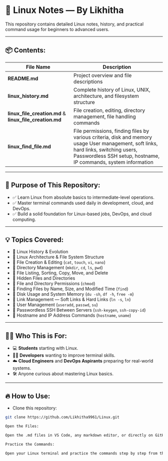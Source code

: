 # 🐧 Linux Notes — By Likhitha

This repository contains detailed Linux notes, history, and practical command usage for beginners to advanced users.

---

## 📦 Contents:

| File Name                 | Description                                                             |
|-----------------------    |-------------------------------------------------------------------------|
| **README.md**             | Project overview and file descriptions                                 |
| **linux_history.md**      | Complete history of Linux, UNIX, architecture, and filesystem structure |
| **linux_file_creation.md** & **linux_file_creation.md**| File creation, editing, directory management, file handling commands      |
| **linux_find_file.md**    | File permissions, finding files by various criteria, disk and memory usage  User management, soft links, hard links, switching users, Passwordless SSH setup, hostname, IP commands, system information  |

---

## 🚀 Purpose of This Repository:
- ✅ Learn Linux from absolute basics to intermediate-level operations.
- ✅ Master terminal commands used daily in development, cloud, and DevOps.
- ✅ Build a solid foundation for Linux-based jobs, DevOps, and cloud computing.

---

## 💡 Topics Covered:
- 🔹 Linux History & Evolution
- 🔹 Linux Architecture & File System Structure
- 🔹 File Creation & Editing (`cat`, `touch`, `vi`, `nano`)
- 🔹 Directory Management (`mkdir`, `cd`, `ls`, `pwd`)
- 🔹 File Listing, Sorting, Copy, Move, and Delete
- 🔹 Hidden Files and Directories
- 🔹 File and Directory Permissions (`chmod`)
- 🔹 Finding Files by Name, Size, and Modified Time (`find`)
- 🔹 Disk Usage and System Memory (`du -sh`, `df -h`, `free -m`)
- 🔹 Link Management — Soft Links & Hard Links (`ln -s`, `ln`)
- 🔹 User Management (`useradd`, `passwd`, `su`)
- 🔹 Passwordless SSH Between Servers (`ssh-keygen`, `ssh-copy-id`)
- 🔹 Hostname and IP Address Commands (`hostname`, `uname`)

---

## 👩‍💻 Who This is For:
- 💻 **Students** starting with Linux.
- 👨‍💻 **Developers** wanting to improve terminal skills.
- ☁️ **Cloud Engineers** and **DevOps Aspirants** preparing for real-world systems.
- 🛠️ Anyone curious about mastering Linux basics.

---

## 🔥 How to Use:
- Clone this repository:

```bash
git clone https://github.com/Likhitha9961/Linux.git

Open the Files:

Open the .md files in VS Code, any markdown editor, or directly on GitHub to read the content.

Practice the Commands:

Open your Linux terminal and practice the commands step by step from the markdown files.